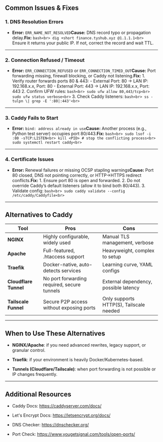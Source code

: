 ## Common Issues & Fixes

### 1. DNS Resolution Errors

- **Error:** `ERR_NAME_NOT_RESOLVED`**Cause:** DNS record typo or propagation delay.**Fix:** `bash<br> dig +short finance.tyshub.xyz @1.1.1.1<br>` Ensure it returns your public IP. If not, correct the record and wait TTL.
    

---

### 2. Connection Refused / Timeout

- **Error:** `ERR_CONNECTION_REFUSED` or `ERR_CONNECTION_TIMED_OUT`**Cause:** Port forwarding missing, firewall blocking, or Caddy not listening.**Fix:** 1. Verify router forwards ports 80 & 443: - External Port: 80 → LAN IP: 192.168.x.x, Port: 80 - External Port: 443 → LAN IP: 192.168.x.x, Port: 443 2. Confirm UFW rules: `bash<br> sudo ufw allow 80,443/tcp<br> sudo ufw status verbose<br>` 3. Check Caddy listeners: `bash<br> ss -tulpn \| grep -E ':80|:443'<br>`
    

---

### 3. Caddy Fails to Start

- **Error:** `bind: address already in use`**Cause:** Another process (e.g., Python test server) occupies port 80/443.**Fix:** `bash<br> sudo lsof -i :80 -sTCP:LISTEN<br> kill <PID> # stop the conflicting process<br> sudo systemctl restart caddy<br>`
    

---

### 4. Certificate Issues

- **Error:** Renewal failures or missing OCSP stapling warnings**Cause:** Port 80 closed, DNS not pointing correctly, or HTTP->HTTPS redirect conflicts.**Fix:** 1. Ensure port 80 is open and forwarded. 2. Do not override Caddy’s default listeners (allow it to bind both 80/443). 3. Validate config: `bash<br> sudo caddy validate --config /etc/caddy/Caddyfile<br>`
    

---

## Alternatives to Caddy

|Tool|Pros|Cons|
|---|---|---|
|**NGINX**|Highly configurable, widely used|Manual TLS management, verbose|
|**Apache**|Full-featured, .htaccess support|Heavyweight, complex to setup|
|**Traefik**|Docker-native, auto-detects services|Learning curve, YAML configs|
|**Cloudflare Tunnel**|No port forwarding required, secure tunnels|External dependency, possible latency|
|**Tailscale Funnel**|Secure P2P access without exposing ports|Only supports HTTP(S), Tailscale needed|

---

## When to Use These Alternatives

- **NGINX/Apache**: if you need advanced rewrites, legacy support, or granular control.
    
- **Traefik**: if your environment is heavily Docker/Kubernetes-based.
    
- **Tunnels (Cloudflare/Tailscale)**: when port forwarding is not possible or IP changes frequently.
    

---

## Additional Resources

- Caddy Docs: https://caddyserver.com/docs/
    
- Let's Encrypt Docs: https://letsencrypt.org/docs/
    
- DNS Checker: https://dnschecker.org/
    
- Port Check: https://www.yougetsignal.com/tools/open-ports/